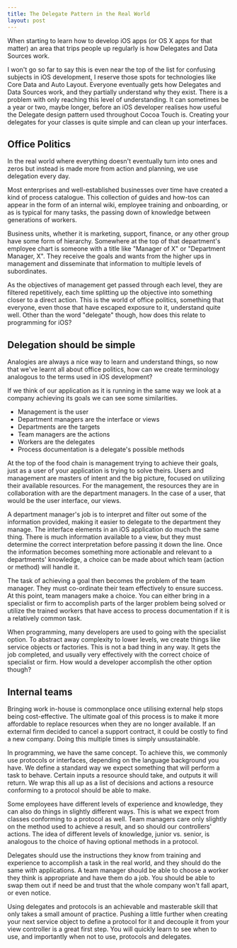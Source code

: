 ```yaml
---
title: The Delegate Pattern in the Real World
layout: post
---
```


When starting to learn how to develop iOS apps (or OS X apps for that matter) an area that trips people up regularly is how Delegates and Data Sources work.

I won't go so far to say this is even near the top of the list for confusing subjects in iOS development, I reserve those spots for technologies like Core Data and Auto Layout. Everyone eventually gets how Delegates and Data Sources work, and they partially understand why they exist. There is a problem with only reaching this level of understanding. It can sometimes be a year or two, maybe longer, before an iOS developer realises how useful the Delegate design pattern used throughout Cocoa Touch is. Creating your delegates for your classes is quite simple and can clean up your interfaces.

## Office Politics

In the real world where everything doesn't eventually turn into ones and zeros but instead is made more from action and planning, we use delegation every day.

Most enterprises and well-established businesses over time have created a kind of process catalogue. This collection of guides and how-tos can appear in the form of an internal wiki, employee training and onboarding, or as is typical for many tasks, the passing down of knowledge between generations of workers.

Business units, whether it is marketing, support, finance, or any other group have some form of hierarchy. Somewhere at the top of that department's employee chart is someone with a title like "Manager of X" or "Department Manager, X". They receive the goals and wants from the higher ups in management and disseminate that information to multiple levels of subordinates.

As the objectives of management get passed through each level, they are filtered repetitively, each time splitting up the objective into something closer to a direct action. This is the world of office politics, something that everyone, even those that have escaped exposure to it, understand quite well. Other than the word "delegate" though, how does this relate to programming for iOS?

## Delegation should be simple

Analogies are always a nice way to learn and understand things, so now that we've learnt all about office politics, how can we create terminology analogous to the terms used in iOS development?

If we think of our application as it is running in the same way we look at a company achieving its goals we can see some similarities.

* Management is the user
* Department managers are the interface or views
* Departments are the targets
* Team managers are the actions
* Workers are the delegates
* Process documentation is a delegate's possible methods

At the top of the food chain is management trying to achieve their goals, just as a user of your application is trying to solve theirs. Users and management are masters of intent and the big picture, focused on utilizing their available resources. For the management, the resources they are in collaboration with are the department managers. In the case of a user, that would be the user interface, our views.

A department manager's job is to interpret and filter out some of the information provided, making it easier to delegate to the department they manage. The interface elements in an iOS application do much the same thing. There is much information available to a view, but they must determine the correct interpretation before passing it down the line. Once the information becomes something more actionable and relevant to a departments' knowledge, a choice can be made about which team (action or method) will handle it.

The task of achieving a goal then becomes the problem of the team manager. They must co-ordinate their team effectively to ensure success. At this point, team managers make a choice. You can either bring in a specialist or firm to accomplish parts of the larger problem being solved or utilize the trained workers that have access to process documentation if it is a relatively common task.

When programming, many developers are used to going with the specialist option. To abstract away complexity to lower levels, we create things like service objects or factories. This is not a bad thing in any way. It gets the job completed, and usually very effectively with the correct choice of specialist or firm. How would a developer accomplish the other option though?

## Internal teams

Bringing work in-house is commonplace once utilising external help stops being cost-effective. The ultimate goal of this process is to make it more affordable to replace resources when they are no longer available. If an external firm decided to cancel a support contract, it could be costly to find a new company. Doing this multiple times is simply unsustainable.

In programming, we have the same concept. To achieve this, we commonly use protocols or interfaces, depending on the language background you have. We define a standard way we expect something that will perform a task to behave. Certain inputs a resource should take, and outputs it will return. We wrap this all up as a list of decisions and actions a resource conforming to a protocol should be able to make.

Some employees have different levels of experience and knowledge, they can also do things in slightly different ways. This is what we expect from classes conforming to a protocol as well. Team managers care only slightly on the method used to achieve a result, and so should our controllers' actions. The idea of different levels of knowledge, junior vs. senior, is analogous to the choice of having optional methods in a protocol.

Delegates should use the instructions they know from training and experience to accomplish a task in the real world, and they should do the same with applications. A team manager should be able to choose a worker they think is appropriate and have them do a job. You should be able to swap them out if need be and trust that the whole company won't fall apart, or even notice.

Using delegates and protocols is an achievable and masterable skill that only takes a small amount of practice. Pushing a little further when creating your next service object to define a protocol for it and decouple it from your view controller is a great first step. You will quickly learn to see when to use, and importantly when not to use, protocols and delegates.
